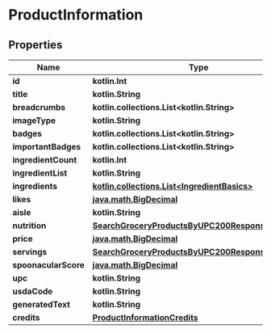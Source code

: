 
# ProductInformation

## Properties
| Name | Type | Description | Notes |
| ------------ | ------------- | ------------- | ------------- |
| **id** | **kotlin.Int** |  |  |
| **title** | **kotlin.String** |  |  |
| **breadcrumbs** | **kotlin.collections.List&lt;kotlin.String&gt;** |  |  |
| **imageType** | **kotlin.String** |  |  |
| **badges** | **kotlin.collections.List&lt;kotlin.String&gt;** |  |  |
| **importantBadges** | **kotlin.collections.List&lt;kotlin.String&gt;** |  |  |
| **ingredientCount** | **kotlin.Int** |  |  |
| **ingredientList** | **kotlin.String** |  |  |
| **ingredients** | [**kotlin.collections.List&lt;IngredientBasics&gt;**](IngredientBasics.md) |  |  |
| **likes** | [**java.math.BigDecimal**](java.math.BigDecimal.md) |  |  |
| **aisle** | **kotlin.String** |  |  |
| **nutrition** | [**SearchGroceryProductsByUPC200ResponseNutrition**](SearchGroceryProductsByUPC200ResponseNutrition.md) |  |  |
| **price** | [**java.math.BigDecimal**](java.math.BigDecimal.md) |  |  |
| **servings** | [**SearchGroceryProductsByUPC200ResponseServings**](SearchGroceryProductsByUPC200ResponseServings.md) |  |  |
| **spoonacularScore** | [**java.math.BigDecimal**](java.math.BigDecimal.md) |  |  |
| **upc** | **kotlin.String** |  |  [optional] |
| **usdaCode** | **kotlin.String** |  |  [optional] |
| **generatedText** | **kotlin.String** |  |  [optional] |
| **credits** | [**ProductInformationCredits**](ProductInformationCredits.md) |  |  [optional] |



